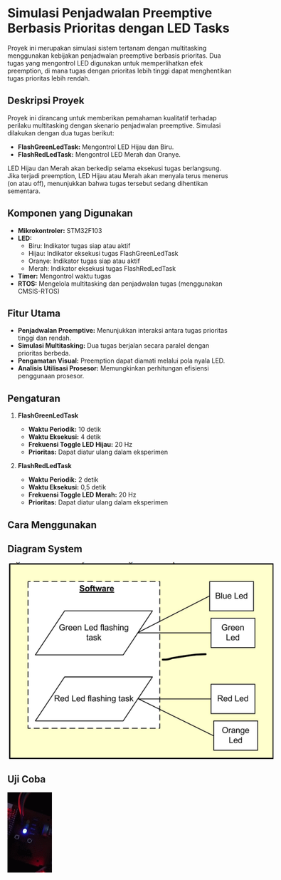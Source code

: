 # **Simulasi Penjadwalan Preemptive Berbasis Prioritas dengan LED Tasks**

Proyek ini merupakan simulasi sistem tertanam dengan multitasking menggunakan kebijakan penjadwalan preemptive berbasis prioritas. Dua tugas yang mengontrol LED digunakan untuk memperlihatkan efek preemption, di mana tugas dengan prioritas lebih tinggi dapat menghentikan tugas prioritas lebih rendah.

## **Deskripsi Proyek**
Proyek ini dirancang untuk memberikan pemahaman kualitatif terhadap perilaku multitasking dengan skenario penjadwalan preemptive. Simulasi dilakukan dengan dua tugas berikut:
- **FlashGreenLedTask:** Mengontrol LED Hijau dan Biru.
- **FlashRedLedTask:** Mengontrol LED Merah dan Oranye.

LED Hijau dan Merah akan berkedip selama eksekusi tugas berlangsung. Jika terjadi preemption, LED Hijau atau Merah akan menyala terus menerus (on atau off), menunjukkan bahwa tugas tersebut sedang dihentikan sementara.

## **Komponen yang Digunakan**
- **Mikrokontroler:** STM32F103
- **LED:**
  - Biru: Indikator tugas siap atau aktif
  - Hijau: Indikator eksekusi tugas FlashGreenLedTask
  - Oranye: Indikator tugas siap atau aktif
  - Merah: Indikator eksekusi tugas FlashRedLedTask
- **Timer:** Mengontrol waktu tugas
- **RTOS:** Mengelola multitasking dan penjadwalan tugas (menggunakan CMSIS-RTOS)

## **Fitur Utama**
- **Penjadwalan Preemptive:** Menunjukkan interaksi antara tugas prioritas tinggi dan rendah.
- **Simulasi Multitasking:** Dua tugas berjalan secara paralel dengan prioritas berbeda.
- **Pengamatan Visual:** Preemption dapat diamati melalui pola nyala LED.
- **Analisis Utilisasi Prosesor:** Memungkinkan perhitungan efisiensi penggunaan prosesor.

## **Pengaturan**
1. **FlashGreenLedTask**
   - **Waktu Periodik:** 10 detik
   - **Waktu Eksekusi:** 4 detik
   - **Frekuensi Toggle LED Hijau:** 20 Hz
   - **Prioritas:** Dapat diatur ulang dalam eksperimen
   
2. **FlashRedLedTask**
   - **Waktu Periodik:** 2 detik
   - **Waktu Eksekusi:** 0,5 detik
   - **Frekuensi Toggle LED Merah:** 20 Hz
   - **Prioritas:** Dapat diatur ulang dalam eksperimen

## **Cara Menggunakan**

## **Diagram System**
<img src="system%20task%20diagram4.png" alt="Pinout Diagram" style="max-width: 600px; height: auto;">

## Uji Coba
![gif](Ex_4.gif)
